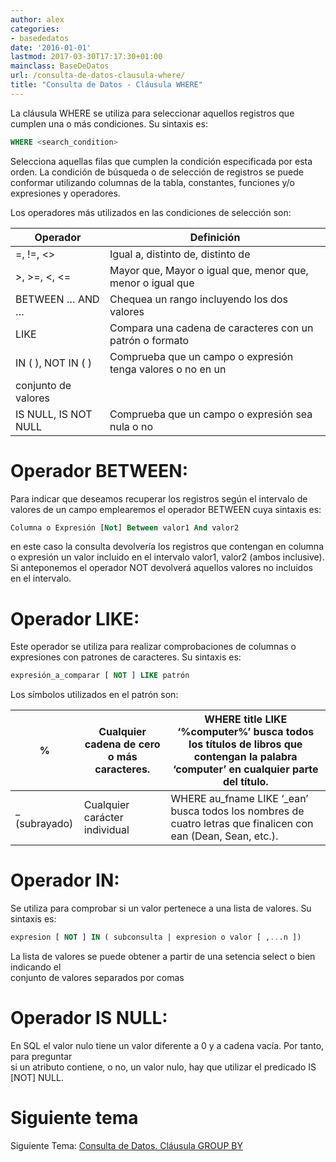 ```yaml
---
author: alex
categories:
- basededatos
date: '2016-01-01'
lastmod: 2017-03-30T17:17:30+01:00
mainclass: BaseDeDatos
url: /consulta-de-datos-clausula-where/
title: "Consulta de Datos - Cláusula WHERE"
---
```


La cláusula WHERE se utiliza para seleccionar aquellos registros que cumplen una o más condiciones. Su sintaxis es:

```sql
WHERE <search_condition>
```

Selecciona aquellas filas que cumplen la condición especificada por esta orden. La condición de búsqueda o de selección de registros se puede conformar utilizando columnas de la tabla, constantes, funciones y/o expresiones y operadores.

<!--more--><!--ad-->

Los operadores más utilizados en las condiciones de selección son:

| Operador             	| Definición                                                  	|
|-----------------------|---------------------------------------------------------------|
| =, !=, <>            	| Igual a, distinto de, distinto de                           	|
| >, >=, <, <=         	| Mayor que, Mayor o igual que, menor que, menor o igual que  	|
| BETWEEN … AND …      	| Chequea un rango incluyendo los dos valores                 	|
| LIKE                 	| Compara una cadena de caracteres con un patrón o formato    	|
| IN ( ), NOT IN ( )   	| Comprueba que un campo o expresión tenga valores o no en un 	|
| conjunto de valores  	|                                                             	|
| IS NULL, IS NOT NULL 	| Comprueba que un campo o expresión sea nula o no            	|


# Operador BETWEEN:

Para indicar que deseamos recuperar los registros según el intervalo de valores de un campo emplearemos el operador BETWEEN cuya sintaxis es:

```sql
Columna o Expresión [Not] Between valor1 And valor2
```

en este caso la consulta devolvería los registros que contengan en columna o expresión un valor incluido en el intervalo valor1, valor2 (ambos inclusive). Si anteponemos el operador NOT devolverá aquellos valores no incluidos en el intervalo.

# Operador LIKE:

Este operador se utiliza para realizar comprobaciones de columnas o expresiones con patrones de caracteres. Su sintaxis es:

```sql
expresión_a_comparar [ NOT ] LIKE patrón
```

Los símbolos utilizados en el patrón son:

| %             | Cualquier cadena de cero o más caracteres. | WHERE title LIKE ‘%computer%’ busca todos los títulos de libros que contengan la palabra ‘computer’ en cualquier parte del título. |
|---------------|--------------------------------------------|------------------------------------------------------------------------------------------------------------------------------------|
| _ (subrayado) | Cualquier carácter individual              | WHERE au_fname LIKE ‘_ean’ busca todos los nombres de cuatro letras que finalicen con ean (Dean, Sean, etc.).                      |

# Operador IN:

Se utiliza para comprobar si un valor pertenece a una lista de valores. Su sintaxis es:


```sql
expresion [ NOT ] IN ( subconsulta | expresion o valor [ ,...n ])
```

La lista de valores se puede obtener a partir de una setencia select o bien indicando el<br /> conjunto de valores separados por comas

# Operador IS NULL:

En SQL el valor nulo tiene un valor diferente a 0 y a cadena vacía. Por tanto, para preguntar<br /> si un atributo contiene, o no, un valor nulo, hay que utilizar el predicado IS [NOT] NULL.

# Siguiente tema

Siguiente Tema: <a href="https://elbauldelprogramador.com/consulta-de-datos-clausula-group-by/">Consulta de Datos. Cláusula GROUP BY</a>
